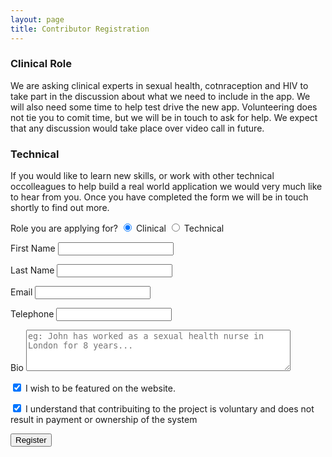 ```yaml
---
layout: page
title: Contributor Registration
---
```

<h3>Clinical Role</h3>
<p>We are asking clinical experts in sexual health, cotnraception and HIV to take part in the discussion about what we need to include in the app.  We will also need some time to help test drive the new app.  Volunteering does not tie you to comit time, but we will be in touch to ask for help.  We expect that any discussion would take place over video call in future.</p>
<h3>Technical</h3>
<p>If you would like to learn new skills, or work with other technical occolleagues to help build a real world application we would very much like to hear from you.  Once you have completed the form we will be in touch shortly to find out more.</p>
<form name="contributor" method="POST" action="/registration-success" class="w3-container" netlify>
  <p>
  <label>Role you are applying for?</label>
  <input class="w3-radio" type="radio" name="role" value="clinical" checked>
<label>Clinical</label>

<input class="w3-radio" type="radio" name="role" value="technical">
<label>Technical</label></p>
  <p><label>First Name</label>
  <input class="w3-input" type="text" name="firstname"></p>
  <p>
  <label>Last Name</label>
  <input class="w3-input" type="text" name="lastname"></p>
  <p>
  <label>Email</label>
  <input class="w3-input" type="text" name="email"></p>
   <p> <label>Telephone</label>
  <input class="w3-input" type="text" name="tel"></p>
   <p> <label>Bio</label>
  <textarea name="bio" class="w3-input" rows="4" placeholder="eg: John has worked as a sexual health nurse in London for 8 years..." cols="50">
</textarea></p>
<p><input name="websitefeature" class="w3-check" type="checkbox" checked="checked">
<label>I wish to be featured on the website.</label></p>
<p><input name="int-property-disclaimer" class="w3-check" type="checkbox" checked="checked">
<label>I understand that contribuiting to the project is voluntary and does not result in payment or ownership of the system</label></p>
<p><button type="submit" class="w3-button w3-large w3-round w3-deep-orange">Register</button></p>

</form>
